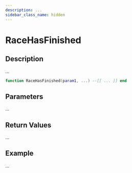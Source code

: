 ```yaml
---
description: ...
sidebar_class_name: hidden
---
```


# RaceHasFinished

## Description

...

```lua
function RaceHasFinished(param1, ...) --[[ ... ]] end
```

## Parameters

...

## Return Values

...

## Example

...

